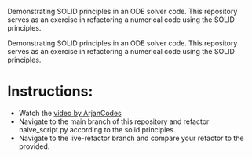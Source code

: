 Demonstrating SOLID principles in an ODE solver code. This repository serves
as an exercise in refactoring a numerical code using the SOLID principles.

Demonstrating SOLID principles in an ODE solver code. This repository serves as an exercise in refactoring a numerical code using the SOLID principles.

# Instructions:

- Watch the [video by ArjanCodes](https://www.youtube.com/watch?v=pTB30aXS77U&t=1006s)
- Navigate to the main branch of this repository and refactor naive_script.py according to the solid principles.
- Navigate to the live-refactor branch and compare your refactor to the provided.
